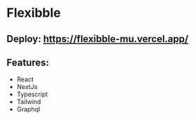 # Flexibble

## Deploy: https://flexibble-mu.vercel.app/

## Features:
- React
- NextJs
- Typescript
- Tailwind
- Graphql